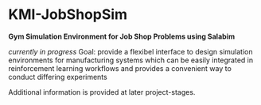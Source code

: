 # KMI-JobShopSim
**Gym Simulation Environment for Job Shop Problems using Salabim**

*currently in progress*
Goal: provide a flexibel interface to design simulation environments for manufacturing systems which can be easily integrated in reinforcement learning workflows and provides a convenient way to conduct differing experiments

Additional information is provided at later project-stages.
